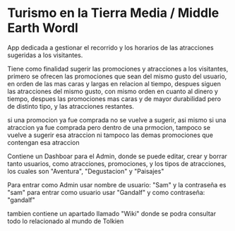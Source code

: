 # Turismo en la Tierra Media / Middle Earth Wordl 

App dedicada a gestionar el recorrido y los horarios de las atracciones sugeridas a los visitantes. 

Tiene como finalidad sugerir las promociones y atracciones a los visitantes, primero se ofrecen las promociones que sean del mismo gusto del usuario, en orden de las mas caras y largas en relacion al tiempo, despues siguen las atracciones del mismo gusto, con mismo orden en cuanto al dinero y tiempo, despues las promociones mas caras y de mayor durabilidad pero de distinto tipo, y las atracciones restantes.

si una promocion ya fue comprada no se vuelve a sugerir, asi mismo si una atraccion ya fue comprada pero dentro de una prmocion, tampoco se vuelve a sugerir esa atraccion ni tampoco las demas promociones que contengan esa atraccion

Contiene un Dashboar para el Admin, donde se puede editar, crear y borrar tanto usuarios, como atracciones, promociones, y los tipos de atracciones, los cuales son "Aventura", "Degustacion" y "Paisajes"

Para entrar como Admin usar nombre de usuario: "Sam" y la contraseña es "sam"
para entrar como usuario usar "Gandalf" y como contraseña: "gandalf"

tambien contiene un apartado llamado "Wiki" donde se podra consultar todo lo relacionado al mundo de Tolkien
